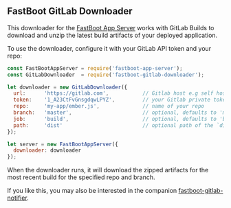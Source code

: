 ## FastBoot GitLab Downloader

This downloader for the [FastBoot App Server][app-server] works with GitLab
Builds to download and unzip the latest build artifacts of your deployed
application.

[app-server]: https://github.com/ember-fastboot/fastboot-app-server

To use the downloader, configure it with your GitLab API token and your repo:

```js
const FastBootAppServer = require('fastboot-app-server');
const GitLabDownloader  = require('fastboot-gitlab-downloader');

let downloader = new GitLabDownloader({
  url:      'https://gitlab.com',           // Gitlab host e.g self hosted, defaults to https://gitlab.com
  token:    '1_A23CtFvGnsgdqwLPYZ',         // your Gitlab private token
  repo:     'my-app/ember.js',              // name of your repo
  branch:   'master',                       // optional, defaults to 'master'
  job:      'build',                        // optional, defaults to 'build'
  path:     'dist'                          // optional path of the `dist` directory, defaults to 'dist'
});

let server = new FastBootAppServer({
  downloader: downloader
});
```

When the downloader runs, it will download the zipped artifacts for the most recent build for the specified repo and branch.

If you like this, you may also be interested in the companion [fastboot-gitlab-notifier](https://github.com/campus-discounts/fastboot-gitlab-notifier).
